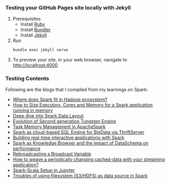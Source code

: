 ### Testing your GitHub Pages site locally with Jekyll
1. Prerequisites
    - Install [Ruby](https://www.ruby-lang.org/en/documentation/installation/)
    - Install [Bundler](https://bundler.io/)
    - Install [Jekyll](https://jekyllrb.com/docs/installation/)
2. Run
    ```bash 
    bundle exec jekyll serve
    ```
3. To preview your site, in your web browser, navigate to [http://localhost:4000](http://localhost:4000)

### Testing Contents
Following are the blogs that I compiled from my learnings on Spark:
- [Where does Spark fit in Hadoop ecosystem?](https://spoddutur.github.io/spark-notes/hadoop-map-reduce-vs-spark)
- [How to Size Executors, Cores and Memory for a Spark application running in memory](https://spoddutur.github.io/spark-notes/distribution_of_executors_cores_and_memory_for_spark_application)
- [Deep dive into Spark Data Layout](https://spoddutur.github.io/spark-notes/deep_dive_into_storage_formats)
- [Evolution of Second generation Tungsten Engine](https://spoddutur.github.io/spark-notes/second_generation_tungsten_engine)
- [Task Memory Management in ApacheSpark](https://spoddutur.github.io/spark-notes/task_memory_management_in_spark)
- [Spark as cloud-based SQL Engine for BigData via ThriftServer](https://spoddutur.github.io/spark-notes/spark-as-cloud-based-sql-engine-via-thrift-server)
- [Building real-time interactive applications with Spark](https://spoddutur.github.io/spark-notes/build-real-time-interations-with-spark)
- [Spark as Knowledge Browser and the impact of DataSchema on performance](https://spoddutur.github.io/spark-notes/knowledge-browser)
- [Rebroadcasting a Broadcast Variable](https://spoddutur.github.io/spark-notes/rebroadcast_a_broadcast_variable)
- [How to weave a periodically changing cached-data with your streaming application?](https://spoddutur.github.io/spark-notes/weaving_a_changing_broadcast_variable)
- [Spark-Scala Setup in Jupyter](https://spoddutur.github.io/spark-notes/jupyter-spark-setup)
- [Troubles of using filesystem (S3/HDFS) as data source in Spark](https://spoddutur.github.io/spark-notes/s3-filesystem-as-datasource-in-spark)
